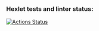 ### Hexlet tests and linter status:
[![Actions Status](https://github.com/Parfenix/java-project-99/actions/workflows/hexlet-check.yml/badge.svg)](https://github.com/Parfenix/java-project-99/actions)